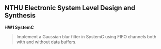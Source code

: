 NTHU Electronic System Level Design and Synthesis
---
**HW1 SystemC**
> Implement a Gaussian blur filter in SystemC using FIFO channels both with and without data buffers.
